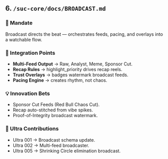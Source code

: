 ## 6. `/suc-core/docs/BROADCAST.md`

### 🎯 Mandate

Broadcast directs the beat — orchestrates feeds, pacing, and overlays into a watchable flow.

### 🔑 Integration Points

* **Multi-Feed Output** → Raw, Analyst, Meme, Sponsor Cut.
* **Recap Rules** → highlight\_priority drives recap reels.
* **Trust Overlays** → badges watermark broadcast feeds.
* **Pacing Engine** → creates rhythm, not chaos.

### 💡 Innovation Bets

* Sponsor Cut Feeds (Red Bull Chaos Cut).
* Recap auto-stitched from vibe spikes.
* Proof-of-Integrity broadcast watermark.

### 🚀 Ultra Contributions

* Ultra 001 → Broadcast schema update.
* Ultra 002 → Multi-feed broadcaster.
* Ultra 005 → Shrinking Circle elimination broadcast.